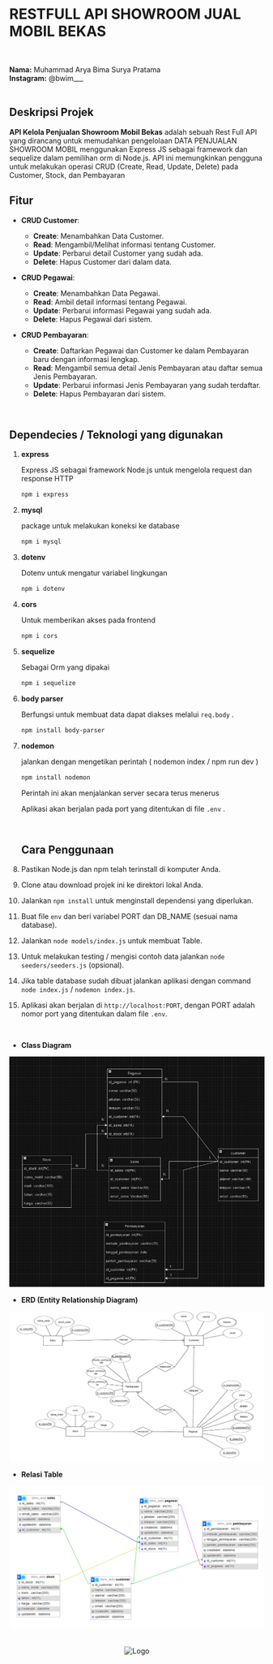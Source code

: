 # RESTFULL API SHOWROOM JUAL MOBIL BEKAS
<br>

**Nama:** Muhammad Arya Bima Surya Pratama <br>
**Instagram:** @bwim___ <br>
<br>

## Deskripsi Projek 

**API Kelola Penjualan Showroom Mobil Bekas** adalah sebuah Rest Full API yang dirancang untuk memudahkan pengelolaan DATA PENJUALAN SHOWROOM MOBIL menggunakan Express JS sebagai framework dan sequelize dalam pemilihan orm di Node.js. API ini memungkinkan pengguna untuk melakukan operasi CRUD (Create, Read, Update, Delete) pada Customer, Stock, dan Pembayaran

## Fitur

- **CRUD Customer**: 
  - **Create**: Menambahkan Data Customer.
  - **Read**: Mengambil/Melihat informasi tentang Customer.
  - **Update**: Perbarui detail Customer yang sudah ada.
  - **Delete**: Hapus Customer dari dalam data.

- **CRUD Pegawai**: 
  - **Create**: Menambahkan Data Pegawai.
  - **Read**: Ambil detail informasi tentang Pegawai.
  - **Update**: Perbarui informasi Pegawai yang sudah ada.
  - **Delete**: Hapus Pegawai dari sistem.

- **CRUD Pembayaran**: 
  - **Create**: Daftarkan Pegawai dan Customer ke dalam Pembayaran baru dengan informasi lengkap.
  - **Read**: Mengambil semua  detail Jenis Pembayaran atau daftar semua Jenis Pembayaran.
  - **Update**: Perbarui informasi Jenis Pembayaran yang sudah terdaftar.
  - **Delete**: Hapus Pembayaran dari sistem.


<br>

## Dependecies / Teknologi yang digunakan

1. **express**

    Express JS sebagai framework Node.js untuk mengelola request dan response HTTP

    ```bash
   npm i express
    ```

2. **mysql**

    package untuk melakukan koneksi ke database

    ```bash
    npm i mysql
    ```

3. **dotenv**

    Dotenv untuk mengatur variabel lingkungan
    ```bash
    npm i dotenv
    ```

4. **cors**

    Untuk memberikan akses pada frontend

    ```bash
    npm i cors
    ```
5. **sequelize**

    Sebagai Orm yang dipakai

    ```bash
    npm i sequelize

6. **body parser**

    Berfungsi untuk membuat data dapat diakses melalui `req.body` .

    ```bash
    npm install body-parser
    ```


7. **nodemon**

    jalankan dengan mengetikan perintah ( nodemon index / npm run dev )

    ```bash
    npm install nodemon
    ```

    Perintah ini akan menjalankan server secara terus menerus

    Aplikasi akan berjalan pada port yang ditentukan di file `.env` .

    <br>


    ## Cara Penggunaan

1. Pastikan Node.js dan npm telah terinstall di komputer Anda.
2. Clone atau download projek ini ke direktori lokal Anda.
3. Jalankan `npm install` untuk menginstall dependensi yang diperlukan.
4. Buat file `env` dan beri variabel PORT dan DB_NAME (sesuai nama database).
5. Jalankan `node models/index.js` untuk membuat Table.
6. Untuk melakukan testing / mengisi contoh data jalankan `node seeders/seeders.js` (opsional).
6. Jika table database sudah dibuat jalankan aplikasi dengan command `node index.js` / `nodemon index.js`.
7. Aplikasi akan berjalan di `http://localhost:PORT`, dengan PORT adalah nomor port yang ditentukan dalam file `.env`.

<br>


- **Class Diagram**

<img src="./image/relasidrawio.png" />

<br>

- **ERD (Entity Relationship Diagram)**

<img src="./image/ERD.png" />
<br>


- **Relasi Table**

<img src="./image/relasidb.png" />

<br>
<br>
<br>

<div align="center">
  <img src="https://raw.githubusercontent.com/Biimmss/Belajar_Sequelize/main/public/logo-bims.jpg" alt="Logo" width="200"/>
</div>